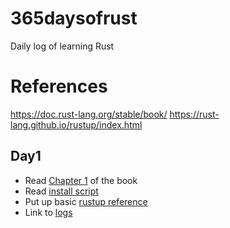 # 365daysofrust
Daily log of learning Rust

# References
https://doc.rust-lang.org/stable/book/
https://rust-lang.github.io/rustup/index.html


## Day1

 * Read [Chapter 1](https://doc.rust-lang.org/stable/book/ch01-00-getting-started.html) of the book
 * Read [install script](https://github.com/rust-lang/rustup/blob/master/rustup-init.sh)
 * Put up basic [rustup reference](ref/rustup.md)
 * Link to [logs](logs/day1.md)
